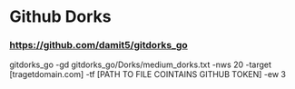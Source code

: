 # Github Dorks

### https://github.com/damit5/gitdorks_go

gitdorks_go -gd gitdorks_go/Dorks/medium_dorks.txt -nws 20 -target [tragetdomain.com] -tf [PATH TO FILE COINTAINS GITHUB TOKEN] -ew 3 
